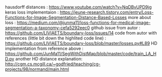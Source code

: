 hausdorff distances : https://www.youtube.com/watch?v=NqDBvUPD9jg 
keras loss implementaion : https://jeune-research.tistory.com/entry/Loss-Functions-for-Image-Segmentation-Distance-Based-Losses 
more about loss : https://medium.com/@junma11/loss-functions-for-medical-image-segmentation-a-taxonomy-cefa5292eec0
github issue from autor : https://github.com/LIVIAETS/boundary-loss/issues/14
code from autor with references (little bit down the highlited code line) : https://github.com/LIVIAETS/boundary-loss/blob/master/losses.py#L89
HD implementation from reference above : https://github.com/JunMa11/SegWithDistMap/blob/master/code/train_LA_HD.py
another HD distance explanation: http://cgm.cs.mcgill.ca/~godfried/teaching/cg-projects/98/normand/main.html 

